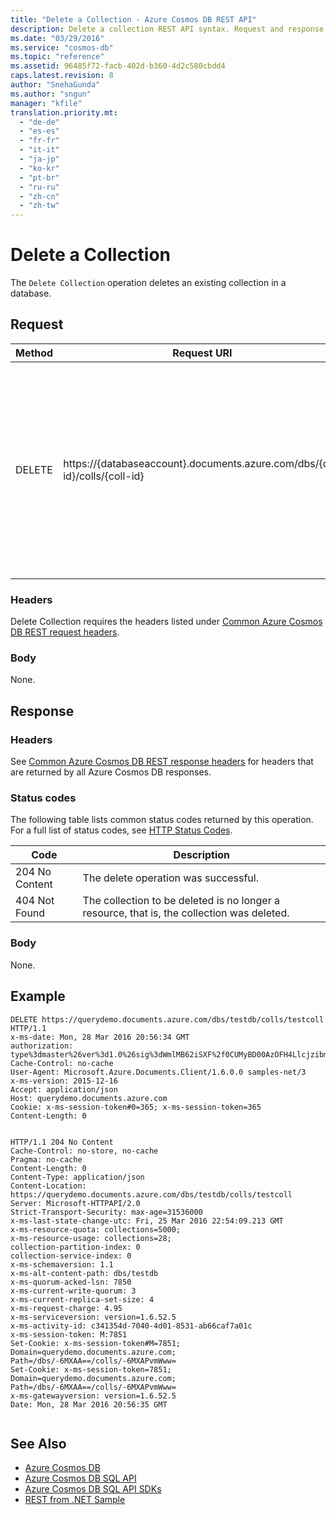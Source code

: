 ```yaml
---
title: "Delete a Collection - Azure Cosmos DB REST API"
description: Delete a collection REST API syntax. Request and response headers, body, status codes and examples.
ms.date: "03/29/2016"
ms.service: "cosmos-db"
ms.topic: "reference"
ms.assetid: 96485f72-facb-402d-b360-4d2c580cbdd4
caps.latest.revision: 8
author: "SnehaGunda"
ms.author: "sngun"
manager: "kfile"
translation.priority.mt: 
  - "de-de"
  - "es-es"
  - "fr-fr"
  - "it-it"
  - "ja-jp"
  - "ko-kr"
  - "pt-br"
  - "ru-ru"
  - "zh-cn"
  - "zh-tw"
---
```

# Delete a Collection
The `Delete Collection` operation deletes an existing collection in a database.  
  
## Request  
  
|Method|Request URI|Description|  
|------------|-----------------|-----------------|  
|DELETE|https://{databaseaccount}.documents.azure.com/dbs/{db-id}/colls/{coll-id}|The {databaseaccount} is the name of the Azure Cosmos DB account created under your subscription. The {db-id} value is the user generated name/ID of the database, not the system generated ID (rid). The {coll-id} value is the name of the collection to be deleted.|  
  
### Headers  
 Delete Collection requires the headers listed under [Common Azure Cosmos DB REST request headers](common-cosmosdb-rest-request-headers.md).  
  
### Body  
 None.  
  
## Response  
  
### Headers  
 See [Common Azure Cosmos DB REST response headers](common-cosmosdb-rest-response-headers.md) for headers that are returned by all Azure Cosmos DB responses.  
  
### Status codes  
 The following table lists common status codes returned by this operation. For a full list of status codes, see [HTTP Status Codes](https://msdn.microsoft.com/library/azure/dn783364.aspx).  
  
|Code|Description|  
|----------|-----------------|  
|204 No Content|The delete operation was successful.|  
|404 Not Found|The collection to be deleted is no longer a resource, that is, the collection was deleted.|  
  
### Body  
 None.  
  
## Example  
  
```  
DELETE https://querydemo.documents.azure.com/dbs/testdb/colls/testcoll HTTP/1.1  
x-ms-date: Mon, 28 Mar 2016 20:56:34 GMT  
authorization: type%3dmaster%26ver%3d1.0%26sig%3dWmlMB62iSXF%2f0CUMyBD00AzOFH4LlcjzibmFC6zocxc%3d  
Cache-Control: no-cache  
User-Agent: Microsoft.Azure.Documents.Client/1.6.0.0 samples-net/3  
x-ms-version: 2015-12-16  
Accept: application/json  
Host: querydemo.documents.azure.com  
Cookie: x-ms-session-token#0=365; x-ms-session-token=365  
Content-Length: 0  
  
```  
  
```  
HTTP/1.1 204 No Content  
Cache-Control: no-store, no-cache  
Pragma: no-cache  
Content-Length: 0  
Content-Type: application/json  
Content-Location: https://querydemo.documents.azure.com/dbs/testdb/colls/testcoll  
Server: Microsoft-HTTPAPI/2.0  
Strict-Transport-Security: max-age=31536000  
x-ms-last-state-change-utc: Fri, 25 Mar 2016 22:54:09.213 GMT  
x-ms-resource-quota: collections=5000;  
x-ms-resource-usage: collections=28;  
collection-partition-index: 0  
collection-service-index: 0  
x-ms-schemaversion: 1.1  
x-ms-alt-content-path: dbs/testdb  
x-ms-quorum-acked-lsn: 7850  
x-ms-current-write-quorum: 3  
x-ms-current-replica-set-size: 4  
x-ms-request-charge: 4.95  
x-ms-serviceversion: version=1.6.52.5  
x-ms-activity-id: c341354d-7040-4d01-8531-ab66caf7a01c  
x-ms-session-token: M:7851  
Set-Cookie: x-ms-session-token#M=7851; Domain=querydemo.documents.azure.com; Path=/dbs/-6MXAA==/colls/-6MXAPvmWww=  
Set-Cookie: x-ms-session-token=7851; Domain=querydemo.documents.azure.com; Path=/dbs/-6MXAA==/colls/-6MXAPvmWww=  
x-ms-gatewayversion: version=1.6.52.5  
Date: Mon, 28 Mar 2016 20:56:35 GMT  
  
```  
  
  ## See Also  
* [Azure Cosmos DB](https://docs.microsoft.com/azure/cosmos-db/introduction) 
* [Azure Cosmos DB SQL API](https://docs.microsoft.com/azure/cosmos-db/sql-api-introduction)   
* [Azure Cosmos DB SQL API SDKs](/azure/cosmos-db/sql-api-sdk-dotnet)    
* [REST from .NET Sample](https://github.com/Azure/azure-documentdb-dotnet/tree/master/samples/rest-from-.net)  
  
  

